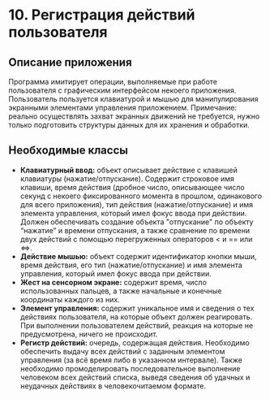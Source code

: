 # 10. Регистрация действий пользователя

## Описание приложения

Программа имитирует операции, выполняемые при работе пользователя с графическим интерфейсом некоего приложения. Пользователь пользуется клавиатурой и мышью для манипулирования экранными элементами управления приложением. Примечание: реально осуществлять захват экранных движений не требуется, нужно только подготовить структуры данных для их хранения и обработки.

## Необходимые классы

* **Клавиатурный ввод:** объект описывает действие с клавишей клавиатуры (нажатие/отпускание). Содержит строковое имя клавиши, время действия (дробное число, описывающее число секунд с некоего фиксированного момента в прошлом, одинакового для всего приложения), тип действия (нажатие/отпускание) и имя элемента управления, который имел фокус ввода при действии. Должен обеспечивать создание объекта "отпускание" по объекту “нажатие” и времени отпускания, а также сравнение по времени двух действий с помощью перегруженных операторов < и == или <=>.
* **Действие мышью:** объект содержит идентификатор кнопки мыши, время действия, его тип (нажатие/отпускание) и имя элемента управления, который имел фокус ввода при действии.
* **Жест на сенсорном экране:** содержит время, число использованных пальцев, а также начальные и конечные координаты каждого из них.
* **Элемент управления:** содержит уникальное имя и сведения о тех действиях пользователя, на которые объект должен реагировать. При выполнении пользователем действий, реакция на которые не предусмотрена, ничего не происходит.
* **Регистр действий:** очередь, содержащая действия. Необходимо обеспечить выдачу всех действий с заданным элементом управления (за всё время либо в указанном интервале). Также необходимо промоделировать последовательное выполнение человеком всех действий списка, выведя сведения об удачных и неудачных действиях в человекочитаемом формате.
